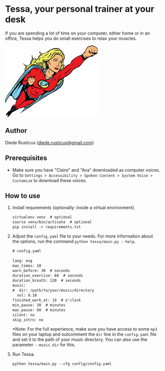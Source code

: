 # Tessa, your personal trainer at your desk
If you are spending a lot of time on your computer, either home or in an office, Tessa helps you do small exercises to relax your muscles. 

<img src="tessa/files/superwoman.jpg" alt="superwoman" width="300"/>

## Author
Diede Rusticus (diede.rusticus@gmail.com)

## Prerequisites
- Make sure you have "Claire" and "Ava" downloaded as computer voices. 
  Go to `Settings > Accessibility > Spoken Content > System Voice > Customize` to download these voices. 

## How to use

1. Install requrements (optionally: inside a virtual environment).

    ```
    virtualenv venv  # optional
    source venv/bin/activate  # optional
    pip install -r requirements.txt
    ```
2. Adjust the `config.yaml` file to your needs. For more information about the options, run the command `python tessa/main.py --help`.

    ```
    # config.yaml
   
    lang: eng
    max_times: 10
    warn_before: 30  # seconds
    duration_exercise: 60  # seconds
    duration_breath: 120  # seconds
    music:
    #  dir: /path/to/your/music/directory
      vol: 0.18
    finished_work_at: 19  # o'clock
    min_pause: 30  # minutes
    max_pause: 60  # minutes
    silent: no
    skip_intro: no

   ```
   *Note: For the full experience, make sure you have access to some `mp3` files on your laptop and outcomment the `dir` line in the `config.yaml` file and set it to the path of your music directory. You can also use the parameter `--music.dir` for this. 

3. Run Tessa.

    ```
   python tessa/main.py --cfg config/config.yaml
   ```
